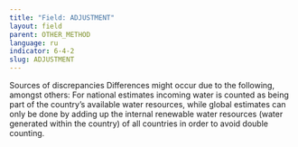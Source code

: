 ```yaml
---
title: "Field: ADJUSTMENT"
layout: field
parent: OTHER_METHOD
language: ru
indicator: 6-4-2
slug: ADJUSTMENT
---
```

Sources of discrepancies
Differences might occur due to the following, amongst others: For national estimates incoming water is counted as being part of the country’s available water resources, while global estimates can only be done by adding up the internal renewable water resources (water generated within the country) of all countries in order to avoid double counting.